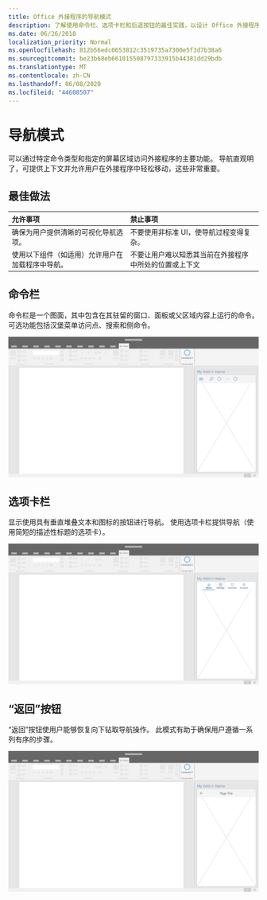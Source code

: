 ```yaml
---
title: Office 外接程序的导航模式
description: 了解使用命令栏、选项卡栏和后退按钮的最佳实践，以设计 Office 外接程序的导航。
ms.date: 06/26/2018
localization_priority: Normal
ms.openlocfilehash: 812b56edc0653812c3519735a7300e5f3d7b38a6
ms.sourcegitcommit: be23b68eb661015508797333915b44381dd29bdb
ms.translationtype: MT
ms.contentlocale: zh-CN
ms.lasthandoff: 06/08/2020
ms.locfileid: "44608507"
---
```

# <a name="navigation-patterns"></a>导航模式

可以通过特定命令类型和指定的屏幕区域访问外接程序的主要功能。 导航直观明了，可提供上下文并允许用户在外接程序中轻松移动，这些非常重要。

## <a name="best-practices"></a>最佳做法

| 允许事项    | 禁止事项 |
| :---- | :---- |
| 确保为用户提供清晰的可视化导航选项。 | 不要使用非标准 UI，使导航过程变得复杂。
| 使用以下组件（如适用）允许用户在加载程序中导航。 | 不要让用户难以知悉其当前在外接程序中所处的位置或上下文



## <a name="command-bar"></a>命令栏

命令栏是一个图面，其中包含在其驻留的窗口、面板或父区域内容上运行的命令。 可选功能包括汉堡菜单访问点、搜索和侧命令。

![命令 - 桌面任务窗格规范](../images/add-in-command-bar.png)



## <a name="tab-bar"></a>选项卡栏

显示使用具有垂直堆叠文本和图标的按钮进行导航。 使用选项卡栏提供导航（使用简短的描述性标题的选项卡）。

![选项卡栏 - 桌面任务窗格规范](../images/add-in-tab-bar.png)


## <a name="back-button"></a>“返回”按钮

“返回”按钮使用户能够恢复向下钻取导航操作。 此模式有助于确保用户遵循一系列有序的步骤。  

![“返回”按钮 - 桌面任务窗格规范](../images/add-in-back-button.png)
